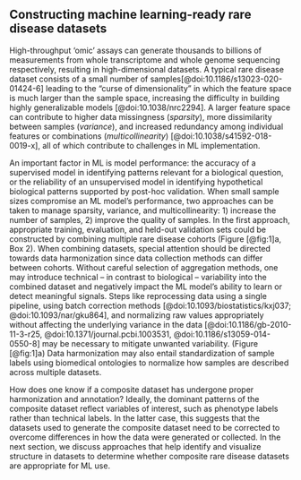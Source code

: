 ## Constructing machine learning-ready rare disease datasets

High-throughput ‘omic’ assays can generate thousands to billions of measurements from whole transcriptome and whole genome sequencing respectively, resulting in high-dimensional datasets.
A typical rare disease dataset consists of a small number of samples[@doi:10.1186/s13023-020-01424-6] leading to the “curse of dimensionality” in which the feature space is much larger than the sample space, increasing the difficulty in building highly generalizable models [@doi:10.1038/nrc2294].
A larger feature space can contribute to higher data missingness (_sparsity_), more dissimilarity between samples (_variance_), and increased redundancy among individual features or combinations (_multicollinearity_) [@doi:10.1038/s41592-018-0019-x], all of which contribute to challenges in ML implementation.

An important factor in ML is model performance: the accuracy of a supervised model in identifying patterns relevant for a biological question, or the reliability of an unsupervised model in identifying hypothetical biological patterns supported by post-hoc validation.
When small sample sizes compromise an ML model’s performance, two approaches can be taken to manage sparsity, variance, and multicollinearity: 1) increase the number of samples, 2) improve the quality of samples.
In the first approach, appropriate training, evaluation, and held-out validation sets could be constructed by combining multiple rare disease cohorts (Figure [@fig:1]a, Box 2).
When combining datasets, special attention should be directed towards data harmonization since data collection methods can differ between cohorts.
Without careful selection of aggregation methods, one may introduce technical – in contrast to biological – variability into the combined dataset and negatively impact the ML model’s ability to learn or detect meaningful signals.
Steps like reprocessing data using a single pipeline, using batch correction methods [@doi:10.1093/biostatistics/kxj037; @doi:10.1093/nar/gku864], and normalizing raw values appropriately without affecting the underlying variance in the data [@doi:10.1186/gb-2010-11-3-r25, @doi:10.1371/journal.pcbi.1003531, @doi:10.1186/s13059-014-0550-8] may be necessary to mitigate unwanted variability. (Figure [@fig:1]a)
Data harmonization may also entail standardization of sample labels using biomedical ontologies to normalize how samples are described across multiple datasets.

How does one know if a composite dataset has undergone proper harmonization and annotation?
Ideally, the dominant patterns of the composite dataset reflect variables of interest, such as phenotype labels rather than technical labels.
In the latter case, this suggests that the datasets used to generate the composite dataset need to be corrected to overcome differences in how the data were generated or collected.
In the next section, we discuss approaches that help identify and visualize structure in datasets to determine whether composite rare disease datasets are appropriate for ML use.
